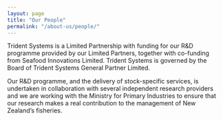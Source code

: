 ```yaml
---
layout: page
title: "Our People"
permalink: "/about-us/people/"
---
```

Trident Systems is a Limited Partnership with funding for our R&D programme provided by our Limited Partners, together with co-funding from Seafood Innovations Limited. Trident Systems is governed by the Board of Trident Systems General Partner Limited.

Our R&D programme, and the delivery of stock-specific services, is undertaken in collaboration with several independent research providers and we are working with the Ministry for Primary Industries to ensure that our research makes a real contribution to the management of New Zealand’s fisheries.
